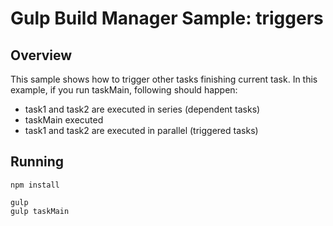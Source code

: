 # Gulp Build Manager Sample: triggers

## Overview
This sample shows how to trigger other tasks finishing current task.
In this example, if you run taskMain, following should happen:
- task1 and task2 are executed in series (dependent tasks)
- taskMain executed
- task1 and task2 are executed in parallel (triggered tasks)

 
## Running
```
npm install

gulp
gulp taskMain
```
